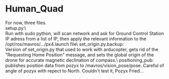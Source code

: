# Human_Quad  
For now, three files.\
setup.py:\  
  Run with sudo python, will scan network and ask for Ground Control Station IP adress from a list of IP, then apply the relevant information to the /opt/ros/mavros/.../px4.launch file\\
set_origin.py.backup:\
  Version of set_origin.py that used to work with arducopter, gets rid of the "Requesting Home Position" message, and sets the global origin of the drone for accurate magnetic declination of compass.\\
positioning_pub:\
  publishes position data from pozyx to /mavros/vision_pose/pose. Careful of angle of pozyx with repect to North. Couldn't test it, Pozyx Fried...
